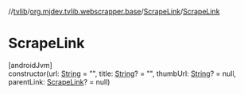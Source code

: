 //[tvlib](../../../index.md)/[org.mjdev.tvlib.webscrapper.base](../index.md)/[ScrapeLink](index.md)/[ScrapeLink](-scrape-link.md)

# ScrapeLink

[androidJvm]\
constructor(url: [String](https://kotlinlang.org/api/latest/jvm/stdlib/kotlin/-string/index.html) = &quot;&quot;, title: [String](https://kotlinlang.org/api/latest/jvm/stdlib/kotlin/-string/index.html)? = &quot;&quot;, thumbUrl: [String](https://kotlinlang.org/api/latest/jvm/stdlib/kotlin/-string/index.html)? = null, parentLink: [ScrapeLink](index.md)? = null)
